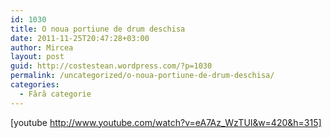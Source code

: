 ```yaml
---
id: 1030
title: O noua portiune de drum deschisa
date: 2011-11-25T20:47:28+03:00
author: Mircea
layout: post
guid: http://costestean.wordpress.com/?p=1030
permalink: /uncategorized/o-noua-portiune-de-drum-deschisa/
categories:
  - Fără categorie
---
```

[youtube http://www.youtube.com/watch?v=eA7Az_WzTUI&w=420&h=315]